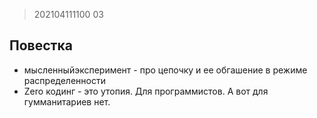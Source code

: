 > 202104111100
03

## Повестка

* мысленныйэксперимент - про цепочку и ее обгашение в режиме распределенности
* Zero кодинг - это утопия. Для программистов. А вот для гумманитариев нет.
